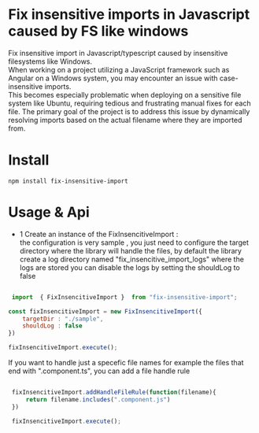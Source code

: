
# Fix insensitive imports in Javascript caused by FS like windows 

Fix insensitive import in Javascript/typescript caused by insensitive filesystems like Windows.   
When working on a project utilizing a JavaScript framework such as Angular on a Windows system, you may encounter an issue with case-insensitive imports.   
 This becomes especially problematic when deploying on a sensitive file system like Ubuntu, requiring tedious and frustrating manual fixes for each file. The primary goal of the project is to address this issue by dynamically resolving imports based on the actual filename where they are imported from.
# Install
```
npm install fix-insensitive-import
```

# Usage & Api

- 1 Create an instance of the FixInsencitiveImport :   
the configuration is very sample , you just need to configure the target
directory where the library will handle the files, by default the library
create a log directory named "fix_insencitive_import_logs" where the logs are stored 
you can disable the logs by setting the shouldLog to false


```javascript

 import  { FixInsencitiveImport }  from "fix-insensitive-import";

const fixInsencitiveImport = new FixInsencitiveImport({
    targetDir : "./sample",
    shouldLog : false 
})

fixInsencitiveImport.execute();

```

If you want to handle just a specefic file names for example the files that 
end with ".component.ts", you can add a file handle rule

```javascript

 fixInsencitiveImport.addHandleFileRule(function(filename){
     return filename.includes(".component.js")
 })

 fixInsencitiveImport.execute();

```
